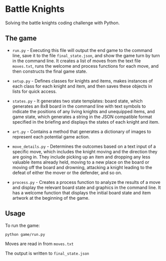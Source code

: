 # Battle Knights

Solving the battle knights coding challenge with Python.

## The game

- `run.py` - Executing this file will output the end game to the command line, save it to the file `final_state.json`, and show the game turn by turn in the command line. It creates a list of moves from the text file `moves.txt`, runs the welcome and process functions for each move, and then constructs the final game state.

- `setup.py` - Defines classes for knights and items, makes instances of each class for each knight and item, and then saves these objects in lists for quick access.

- `states.py` - It generates two state templates: board state, which generates an 8x8 board in the command line with text symbols to indicate the positions of any living knights and unequipped items, and game state, which generates a string in the JSON compatible format specified in the briefing and displays the states of each knight and item.

- `art.py` - Contains a method that generates a dictionary of images to represent each potential game action.

- `move_details.py` - Determines the outcomes based on a text input of a specific move, which includes the knight moving and the direction they are going in. They include picking up an item and dropping any less valuable items already held, moving to a new place on the board or moving off the board and drowning, attacking a knight leading to the defeat of either the mover or the defender, and so on.

- `process.py` - Creates a process function to analyze the results of a move and display the relevant board state and graphics in the command line. It has a welcome function that displays the initial board state and item artwork at the beginning of the game.

## Usage

To run the game:

    python game/run.py

Moves are read in from `moves.txt`

The output is written to `final_state.json`
